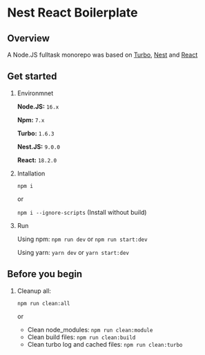 # Nest React Boilerplate

## Overview

A Node.JS fulltask monorepo was based on [Turbo](https://turbo.build/repo), [Nest](https://nestjs.com) and [React](https://reactjs.org)

## Get started

1. Environmnet

    **Node.JS:** `16.x`

    **Npm:** `7.x`
    
    **Turbo:** `1.6.3`
    
    **Nest.JS:** `9.0.0`
    
    **React:** `18.2.0`

2. Intallation

   `npm i`
   
   or
   
   `npm i --ignore-scripts` (Install without build)

3. Run

   Using npm: `npm run dev` or `npm run start:dev`

   Using yarn: `yarn dev` or `yarn start:dev`

## Before you begin

1. Cleanup all:

    `npm run clean:all`
    
    or
    
    - Clean node_modules: `npm run clean:module`
    - Clean build files: `npm run clean:build`
    - Clean turbo log and cached files: `npm run clean:turbo`
    
